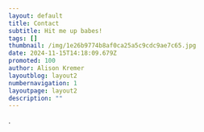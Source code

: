 ```yaml
---
layout: default
title: Contact
subtitle: Hit me up babes!
tags: []
thumbnail: /img/1e26b9774b8af0ca25a5c9cdc9ae7c65.jpg
date: 2024-11-15T14:18:09.679Z
promoted: 100
author: Alison Kremer
layoutblog: layout2
numbernavigation: 1
layoutpage: layout2
description: ""
---
```

.